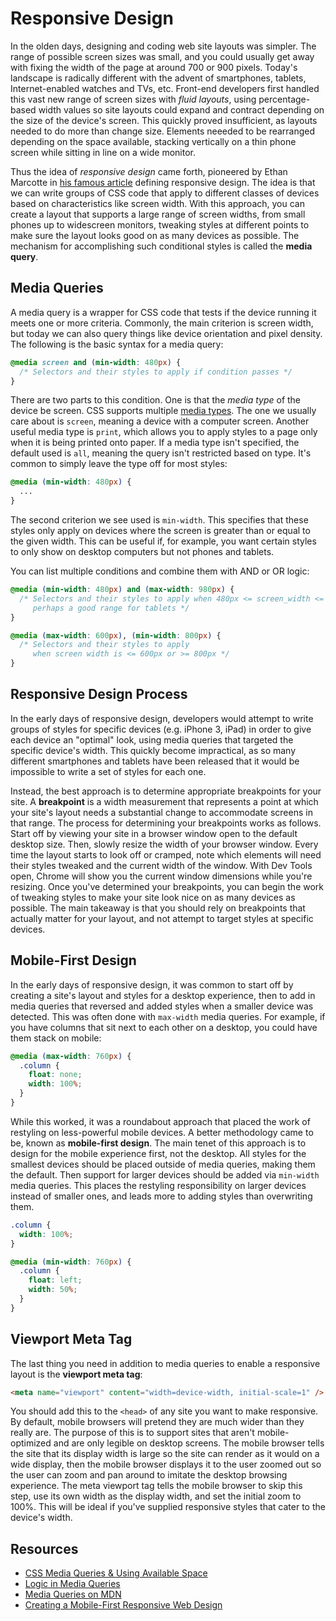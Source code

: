 # Responsive Design

In the olden days, designing and coding web site layouts was simpler. The range
of possible screen sizes was small, and you could usually get away with
fixing the width of the page at around 700 or 900 pixels. Today's landscape is
radically different with the advent of smartphones, tablets, Internet-enabled
watches and TVs, etc. Front-end developers first handled this vast new range of
screen sizes with *fluid layouts*, using percentage-based width values so site
layouts could expand and contract depending on the size of the device's
screen. This quickly proved insufficient, as layouts needed to do more than
change size. Elements neeeded to be rearranged depending on the space available,
stacking vertically on a thin phone screen while sitting in line on a wide
monitor.

Thus the idea of *responsive design* came forth, pioneered by Ethan Marcotte in
[his famous article][marcotte_article] defining responsive design. The idea is
that we can write groups of CSS code that apply to different classes of devices
based on characteristics like screen width. With this approach, you can create a
layout that supports a large range of screen widths, from small phones up to
widescreen monitors, tweaking styles at different points to make sure the layout
looks good on as many devices as possible. The mechanism for accomplishing such
conditional styles is called the **media query**.

[marcotte_article]: http://alistapart.com/article/responsive-web-design

## Media Queries

A media query is a wrapper for CSS code that tests if the device running it
meets one or more criteria. Commonly, the main criterion is screen width, but
today we can also query things like device orientation and pixel density. The
following is the basic syntax for a media query:

```css
@media screen and (min-width: 480px) {
  /* Selectors and their styles to apply if condition passes */
}
```

There are two parts to this condition. One is that the *media type* of the
device be screen. CSS supports multiple [media types][media_types]. The one we
usually care about is `screen`, meaning a device with a computer screen. Another
useful media type is `print`, which allows you to apply styles to a page only
when it is being printed onto paper. If a media type isn't specified, the
default used is `all`, meaning the query isn't restricted based on type. It's
common to simply leave the type off for most styles:

```css
@media (min-width: 480px) {
  ...
}
```

The second criterion we see used is `min-width`. This specifies that these
styles only apply on devices where the screen is greater than or equal to the
given width. This can be useful if, for example, you want certain styles to only
show on desktop computers but not phones and tablets.

You can list multiple conditions and combine them with AND or OR logic:

```css
@media (min-width: 480px) and (max-width: 980px) {
  /* Selectors and their styles to apply when 480px <= screen_width <= 980px,
     perhaps a good range for tablets */
}
```

```css
@media (max-width: 600px), (min-width: 800px) {
  /* Selectors and their styles to apply
     when screen width is <= 600px or >= 800px */
}
```

[media_types]: http://css-tricks.com/snippets/css/all-stylesheet-media-types/

## Responsive Design Process

In the early days of responsive design, developers would attempt to write groups
of styles for specific devices (e.g. iPhone 3, iPad) in order to give each
device an "optimal" look, using media queries that targeted the specific
device's width. This quickly become impractical, as so many different
smartphones and tablets have been released that it would be impossible to write
a set of styles for each one.

Instead, the best approach is to determine appropriate breakpoints for your
site. A **breakpoint** is a width measurement that represents a point at which
your site's layout needs a substantial change to accommodate screens in that
range. The process for determining your breakpoints works as follows. Start off
by viewing your site in a browser window open to the default desktop size. Then,
slowly resize the width of your browser window. Every time the layout starts to
look off or cramped, note which elements will need their styles tweaked and the
current width of the window. With Dev Tools open, Chrome will show you the
current window dimensions while you're resizing. Once you've determined your
breakpoints, you can begin the work of tweaking styles to make your site look
nice on as many devices as possible. The main takeaway is that you should rely
on breakpoints that actually matter for your layout, and not attempt to target
styles at specific devices.

## Mobile-First Design

In the early days of responsive design, it was common to start off by creating a
site's layout and styles for a desktop experience, then to add in media queries
that reversed and added styles when a smaller device was detected. This was
often done with `max-width` media queries. For example, if you have columns that
sit next to each other on a desktop, you could have them stack on mobile:

```css
@media (max-width: 760px) {
  .column {
    float: none;
    width: 100%;
  }
}
```

While this worked, it was a roundabout approach that placed the work of
restyling on less-powerful mobile devices. A better methodology came to be,
known as **mobile-first design**. The main tenet of this approach is to design
for the mobile experience first, not the desktop. All styles for the smallest
devices should be placed outside of media queries, making them the default. Then
support for larger devices should be added via `min-width` media queries. This
places the restyling responsibility on larger devices instead of smaller ones,
and leads more to adding styles than overwriting them.

```css
.column {
  width: 100%;
}

@media (min-width: 760px) {
  .column {
    float: left;
    width: 50%;
  }
}
```

## Viewport Meta Tag

The last thing you need in addition to media queries to enable a responsive
layout is the **viewport meta tag**:

```html
<meta name="viewport" content="width=device-width, initial-scale=1" />
```

You should add this to the `<head>` of any site you want to make responsive. By
default, mobile browsers will pretend they are much wider than they really are.
The purpose of this is to support sites that aren't mobile-optimized and are
only legible on desktop screens. The mobile browser tells the site that its
display width is large so the site can render as it would on a wide display, then
the mobile browser displays it to the user zoomed out so the user can zoom and
pan around to imitate the desktop browsing experience. The meta viewport tag
tells the mobile browser to skip this step, use its own width as the display
width, and set the initial zoom to 100%. This will be ideal if you've supplied
responsive styles that cater to the device's width.

## Resources

* [CSS Media Queries & Using Available Space][css_tricks_media_queries]
* [Logic in Media Queries][logic_media_queries]
* [Media Queries on MDN][mdn_media_queries]
* [Creating a Mobile-First Responsive Web Design][mobile_first_design]

[css_tricks_media_queries]: http://css-tricks.com/css-media-queries/
[logic_media_queries]: http://css-tricks.com/logic-in-media-queries/
[mdn_media_queries]: https://developer.mozilla.org/en-US/docs/Web/Guide/CSS/Media_queries
[mobile_first_design]: http://www.html5rocks.com/en/mobile/responsivedesign/
